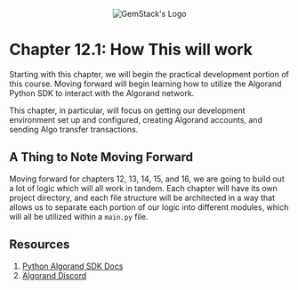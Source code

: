 <p align="center">
  <img
  src="https://camo.githubusercontent.com/e4ac909b3da508a9e5f8f5276359dd0d8a484a30dc58daf2b29755d87aa09b57/68747470733a2f2f67656d737461636b2e696f2f7374617469632f31626135356364376237663639393165633965646262386331343332323533342f30656261302f6c6f676f5f7072696d6172795f737461636b65642e61766966"
  alt="GemStack's Logo"
  />
</p>

# Chapter 12.1: How This will work

Starting with this chapter, we will begin the practical development portion of this course. Moving forward will begin learning how to utilize the Algorand Python SDK to interact with the Algorand network.



This chapter, in particular, will focus on getting our development environment set up and configured, creating Algorand accounts, and sending Algo transfer transactions.

## A Thing to Note Moving Forward

Moving forward for chapters 12, 13, 14, 15, and 16, we are going to build out a lot of logic which will all work in tandem. Each chapter will have its own project directory, and each file structure will be architected in a way that allows us to separate each portion of our logic into different modules, which will all be utilized within a `main.py` file.

## Resources

1. [Python Algorand SDK Docs](https://py-algorand-sdk.readthedocs.io/en/latest/)
2. [Algorand Discord](https://discord.com/invite/algorand)